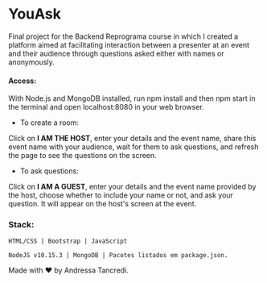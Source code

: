 # YouAsk
Final project for the Backend Reprograma course in which I created a platform aimed at facilitating interaction between a presenter at an event and their audience through questions asked either with names or anonymously.

#### Access:
With Node.js and MongoDB installed, run npm install and then npm start in the terminal and open localhost:8080 in your web browser.

* To create a room:

Click on **I AM THE HOST**, enter your details and the event name, share this event name with your audience, wait for them to ask questions, and refresh the page to see the questions on the screen.

* To ask questions:

Click on **I AM A GUEST**, enter your details and the event name provided by the host, choose whether to include your name or not, and ask your question. It will appear on the host's screen at the event.

### Stack: ###

`HTML/CSS | Bootstrap | JavaScript`

`NodeJS v10.15.3 | MongoDB | Pacotes listados em package.json.`

Made with ❤ by Andressa Tancredi.
